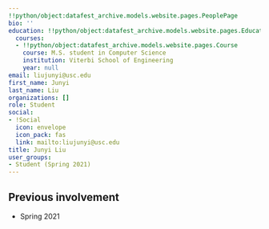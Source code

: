 ```yaml
---
!!python/object:datafest_archive.models.website.pages.PeoplePage
bio: ''
education: !!python/object:datafest_archive.models.website.pages.Education
  courses:
  - !!python/object:datafest_archive.models.website.pages.Course
    course: M.S. student in Computer Science
    institution: Viterbi School of Engineering
    year: null
email: liujunyi@usc.edu
first_name: Junyi
last_name: Liu
organizations: []
role: Student
social:
- !Social
  icon: envelope
  icon_pack: fas
  link: mailto:liujunyi@usc.edu
title: Junyi Liu
user_groups:
- Student (Spring 2021)
---
```



## Previous involvement

* Spring 2021

